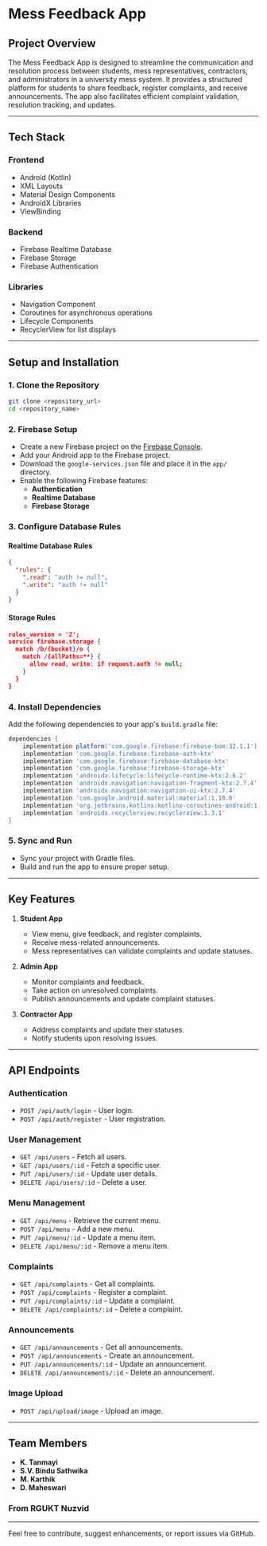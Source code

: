 
# Mess Feedback App

## Project Overview
The Mess Feedback App is designed to streamline the communication and resolution process between students, mess representatives, contractors, and administrators in a university mess system. It provides a structured platform for students to share feedback, register complaints, and receive announcements. The app also facilitates efficient complaint validation, resolution tracking, and updates.

---

## Tech Stack
### **Frontend**
- Android (Kotlin)
- XML Layouts
- Material Design Components
- AndroidX Libraries
- ViewBinding

### **Backend**
- Firebase Realtime Database
- Firebase Storage
- Firebase Authentication

### **Libraries**
- Navigation Component
- Coroutines for asynchronous operations
- Lifecycle Components
- RecyclerView for list displays

---

## Setup and Installation

### **1. Clone the Repository**
```bash
git clone <repository_url>
cd <repository_name>
```

### **2. Firebase Setup**
- Create a new Firebase project on the [Firebase Console](https://console.firebase.google.com/).
- Add your Android app to the Firebase project.
- Download the `google-services.json` file and place it in the `app/` directory.
- Enable the following Firebase features:
  - **Authentication**
  - **Realtime Database**
  - **Firebase Storage**

### **3. Configure Database Rules**
#### Realtime Database Rules
```json
{
  "rules": {
    ".read": "auth != null",
    ".write": "auth != null"
  }
}
```
#### Storage Rules
```json
rules_version = '2';
service firebase.storage {
  match /b/{bucket}/o {
    match /{allPaths=**} {
      allow read, write: if request.auth != null;
    }
  }
}
```

### **4. Install Dependencies**
Add the following dependencies to your app's `build.gradle` file:
```gradle
dependencies {
    implementation platform('com.google.firebase:firebase-bom:32.1.1')
    implementation 'com.google.firebase:firebase-auth-ktx'
    implementation 'com.google.firebase:firebase-database-ktx'
    implementation 'com.google.firebase:firebase-storage-ktx'
    implementation 'androidx.lifecycle:lifecycle-runtime-ktx:2.6.2'
    implementation 'androidx.navigation:navigation-fragment-ktx:2.7.4'
    implementation 'androidx.navigation:navigation-ui-ktx:2.7.4'
    implementation 'com.google.android.material:material:1.10.0'
    implementation 'org.jetbrains.kotlinx:kotlinx-coroutines-android:1.7.3'
    implementation 'androidx.recyclerview:recyclerview:1.3.1'
}
```

### **5. Sync and Run**
- Sync your project with Gradle files.
- Build and run the app to ensure proper setup.

---

## Key Features
1. **Student App**
   - View menu, give feedback, and register complaints.
   - Receive mess-related announcements.
   - Mess representatives can validate complaints and update statuses.

2. **Admin App**
   - Monitor complaints and feedback.
   - Take action on unresolved complaints.
   - Publish announcements and update complaint statuses.

3. **Contractor App**
   - Address complaints and update their statuses.
   - Notify students upon resolving issues.

---

## API Endpoints
### **Authentication**
- `POST /api/auth/login` - User login.
- `POST /api/auth/register` - User registration.

### **User Management**
- `GET /api/users` - Fetch all users.
- `GET /api/users/:id` - Fetch a specific user.
- `PUT /api/users/:id` - Update user details.
- `DELETE /api/users/:id` - Delete a user.

### **Menu Management**
- `GET /api/menu` - Retrieve the current menu.
- `POST /api/menu` - Add a new menu.
- `PUT /api/menu/:id` - Update a menu item.
- `DELETE /api/menu/:id` - Remove a menu item.

### **Complaints**
- `GET /api/complaints` - Get all complaints.
- `POST /api/complaints` - Register a complaint.
- `PUT /api/complaints/:id` - Update a complaint.
- `DELETE /api/complaints/:id` - Delete a complaint.

### **Announcements**
- `GET /api/announcements` - Get all announcements.
- `POST /api/announcements` - Create an announcement.
- `PUT /api/announcements/:id` - Update an announcement.
- `DELETE /api/announcements/:id` - Delete an announcement.

### **Image Upload**
- `POST /api/upload/image` - Upload an image.

---

## Team Members
- **K. Tanmayi**
- **S.V. Bindu Sathwika**
- **M. Karthik**
- **D. Maheswari**

### From RGUKT Nuzvid

---

Feel free to contribute, suggest enhancements, or report issues via GitHub.

